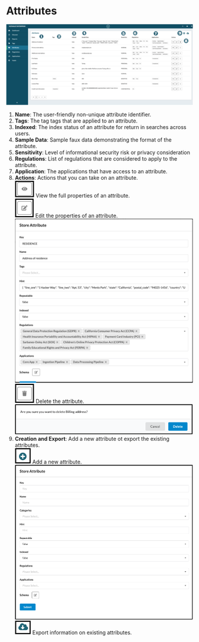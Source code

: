 # Attributes


![attributes](../assets/images/attributes.png "Attributes Annotates")

1. **Name**: The user-friendly non-unique attribute identifier.
2. **Tags**: The tag tags that are applied to an attribute.
3. **Indexed**: The index status of an attribute for return in searches across users.
4. **Sample Data**: Sample faux data demonstrating the format of the attribute.
5. **Sensitivity**: Level of informational security risk or privacy consideration
6. **Regulations**: List of regulations that are considered to apply to the attribute.
7. **Application**: The applications that have access to an attribute.
8. **Actions**: Actions that you can take on an attribute.<br/>
    ![view](../assets/images/view.png "View") View the full properties of an attribute.<br/>
    ![edit](../assets/images/edit.png "Edit") Edit the properties of an attribute.<br/>
    ![edit_attribute.png](../assets/images/edit_attribute.png)<br/>
    ![delete](../assets/images/delete.png "Delete") Delete the attribute.<br/>
    ![delete-attribute.png](../assets/images/delete-attribute.png)
9. **Creation and Export**: Add a new attribute ot export the existing attributes.<br/>
    ![Add](../assets/images/add.png "Add") Add a new attribute.<br/>
    ![new-attribute.png](../assets/images/new-attribute.png)<br/>
    ![export](../assets/images/export.png "Export") Export information on existing attributes.

